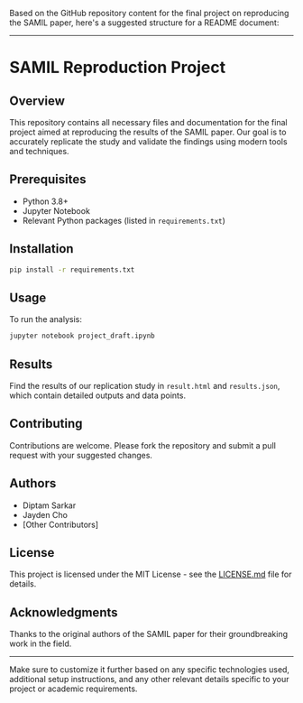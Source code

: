 Based on the GitHub repository content for the final project on reproducing the SAMIL paper, here's a suggested structure for a README document:

---

# SAMIL Reproduction Project

## Overview
This repository contains all necessary files and documentation for the final project aimed at reproducing the results of the SAMIL paper. Our goal is to accurately replicate the study and validate the findings using modern tools and techniques.

## Prerequisites
- Python 3.8+
- Jupyter Notebook
- Relevant Python packages (listed in `requirements.txt`)

## Installation
```bash
pip install -r requirements.txt
```

## Usage
To run the analysis:
```bash
jupyter notebook project_draft.ipynb
```

## Results
Find the results of our replication study in `result.html` and `results.json`, which contain detailed outputs and data points.

## Contributing
Contributions are welcome. Please fork the repository and submit a pull request with your suggested changes.

## Authors
- Diptam Sarkar
- Jayden Cho
- [Other Contributors]

## License
This project is licensed under the MIT License - see the [LICENSE.md](LICENSE) file for details.

## Acknowledgments
Thanks to the original authors of the SAMIL paper for their groundbreaking work in the field.

---

Make sure to customize it further based on any specific technologies used, additional setup instructions, and any other relevant details specific to your project or academic requirements.
